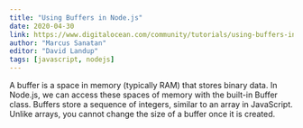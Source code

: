 ```yaml
---
title: "Using Buffers in Node.js"
date: 2020-04-30
link: https://www.digitalocean.com/community/tutorials/using-buffers-in-node-js
author: "Marcus Sanatan"
editor: "David Landup"
tags: [javascript, nodejs]
---
```


A buffer is a space in memory (typically RAM) that stores binary data. In Node.js, we can access these spaces of memory with the built-in Buffer class. Buffers store a sequence of integers, similar to an array in JavaScript. Unlike arrays, you cannot change the size of a buffer once it is created.
